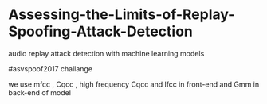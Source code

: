 # Assessing-the-Limits-of-Replay-Spoofing-Attack-Detection
audio replay attack detection with machine learning models


#asvspoof2017 challange

we use mfcc , Cqcc , high frequency Cqcc and lfcc in front-end and Gmm in back-end of model
